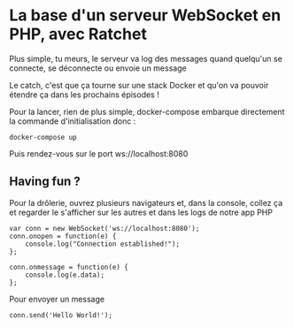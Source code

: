 # La base d'un serveur WebSocket en PHP, avec Ratchet

Plus simple, tu meurs, le serveur va log des messages
quand quelqu'un se connecte, se déconnecte ou envoie
un message

Le catch, c'est que ça tourne sur une stack Docker et
qu'on va pouvoir étendre ça dans les prochains épisodes !

Pour la lancer, rien de plus simple, docker-compose embarque
directement la commande d'initialisation donc :

````
docker-compose up
````

Puis rendez-vous sur le port ws://localhost:8080

## Having fun ?
Pour la drôlerie, ouvrez plusieurs navigateurs et, dans
la console, collez ça et regarder le s'afficher sur les
autres et dans les logs de notre app PHP

````
var conn = new WebSocket('ws://localhost:8080');
conn.onopen = function(e) {
    console.log("Connection established!");
};

conn.onmessage = function(e) {
    console.log(e.data);
};
````

Pour envoyer un message

````
conn.send('Hello World!');
````